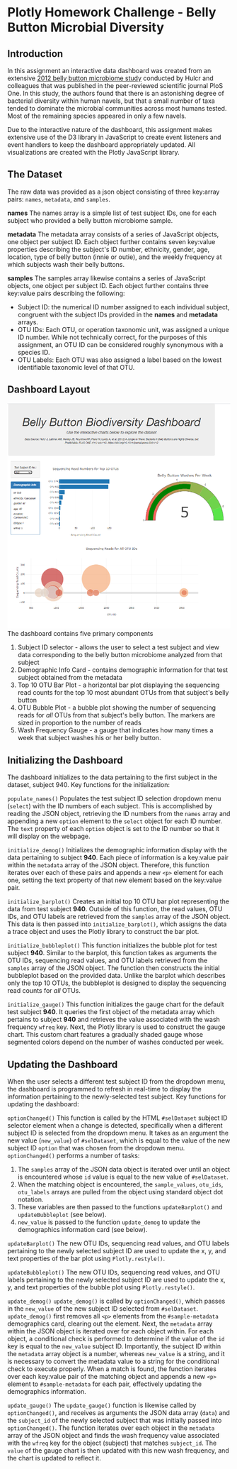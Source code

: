 # Plotly Homework Challenge - Belly Button Microbial Diversity

## Introduction
In this assignment an interactive data dashboard was created from an extensive [2012 belly button microbiome study](https://journals.plos.org/plosone/article?id=10.1371/journal.pone.0047712) conducted by Hulcr and colleagues that was published in the peer-reviewed scientific journal PloS One. In this study, the authors found that there is an astonishing degree of bacterial diversity within human navels, but that a small number of taxa tended to dominate the microbial communities across most humans tested. Most of the remaining species appeared in only a few navels.

Due to the interactive nature of the dashboard, this assignment makes extensive use of the D3 library in JavaScript to create event listeners and event handlers to keep the dashboard appropriately updated. All visualizations are created with the Plotly JavaScript library.

## The Dataset
The raw data was provided as a json object consisting of three key:array pairs: `names`, `metadata`, and `samples`.

**names**
The names array is a simple list of test subject IDs, one for each subject who provided a belly button microbiome sample. 

**metadata**
The metadata array consists of a series of JavaScript objects, one object per subject ID. Each object further contains seven key:value properties describing the subject's ID number, ethnicity, gender, age, location, type of belly button (innie or outie), and the weekly frequency at which subjects wash their belly buttons.

**samples**
The samples array likewise contains a series of JavaScript objects, one object per subject ID. Each object further contains three key:value pairs describing the following:
- Subject ID: the numerical ID number assigned to each individual subject, congruent with the subject IDs provided in the **names** and **metadata** arrays.
- OTU IDs: Each OTU, or operation taxonomic unit, was assigned a unique ID number. While not technically correct, for the purposes of this assignment, an OTU ID can be considered roughly synonymous with a species ID.
- OTU Labels: Each OTU was also assigned a label based on the lowest identifiable taxonomic level of that OTU.

## Dashboard Layout
![Dashboard](/images/dashboard.png)
The dashboard contains five primary components
1. Subject ID selector - allows the user to select a test subject and view data corresponding to the belly button microbiome analyzed from that subject
2. Demographic Info Card - contains demographic information for that test subject obtained from the metadata
3. Top 10 OTU Bar Plot - a horizontal bar plot displaying the sequencing read counts for the top 10 most abundant OTUs from that subject's belly button
4. OTU Bubble Plot - a bubble plot showing the number of sequencing reads for *all* OTUs from that subject's belly button. The markers are sized in proportion to the number of reads
5. Wash Frequency Gauge - a gauge that indicates how many times a week that subject washes his or her belly button.

## Initializing the Dashboard
The dashboard initializes to the data pertaining to the first subject in the dataset, subject 940. Key functions for the initialization:

`populate_names()` 
Populates the test subject ID selection dropdown menu (`select`) with the ID numbers of each subject. This is accomplished by reading the JSON object, retrieving the ID numbers from the `names` array and appending a new `option` element to the `select` object for each ID number. The `text` property of each `option` object is set to the ID number so that it will display on the webpage.

`initialize_demog()`
Initializes the demographic information display with the data pertaining to subject **940**. Each piece of information is a key:value pair within the `metadata` array of the JSON object. Therefore, this function iterates over each of these pairs and appends a new `<p>` element for each one, setting the text property of that new element based on the key:value pair. 


`initialize_barplot()` 
Creates an initial top 10 OTU bar plot representing the data from test subject **940**. Outside of this function, the read values, OTU IDs, and OTU labels are retrieved from the `samples` array of the JSON object. This data is then passed into `initialize_barplot()`, which assigns the data a trace object and uses the Plotly library to construct the bar plot.

`initialize_bubbleplot()`
This function initializes the bubble plot for test subject **940**. Similar to the barplot, this function takes as arguments the OTU IDs, sequencing read values, and OTU labels retrieved from the `samples` array of the JSON object. The function then constructs the initial bubbleplot based on the provided data. Unlike the barplot which describes only the top 10 OTUs, the bubbleplot is designed to display the sequencing read counts for *all* OTUs. 

`initialize_gauge()`
This function initializes the gauge chart for the default test subject **940**. It queries the first object of the metadata array which pertains to subject **940** and retrieves the value associated with the wash frequency `wfreq` key. Next, the Plotly library is used to construct the gauge chart. This custom chart features a gradually shaded gauge whose segmented colors depend on the number of washes conducted per week.

## Updating the Dashboard
When the user selects a different test subject ID from the dropdown menu, the dashboard is programmed to refresh in real-time to display the information pertaining to the newly-selected test subject. Key functions for updating the dashboard:

`optionChanged()`
This function is called by the HTML `#selDataset` subject ID selector element when a change is detected, specifically when a different subject ID is selected from the dropdown menu. It takes as an argument the new value (`new_value`) of `#selDataset`, which is equal to the value of the new subject ID `option` that was chosen from the dropdown menu. `optionChanged()` performs a number of tasks:
1. The `samples` array of the JSON data object is iterated over until an object is encountered whose `id` value is equal to the new value of `#selDataset`. 
2. When the matching object is encountered, the `sample_values`, `otu_ids`, `otu_labels` arrays are pulled from the object using standard object dot notation. 
3. These variables are then passed to the functions `updateBarplot()` and `updateBubbleplot` (see below).
4. `new_value` is passed to the function `update_demog` to update the demographics information card (see below).

`updateBarplot()`
The new OTU IDs, sequencing read values, and OTU labels pertaining to the newly selected subject ID are used to update the x, y, and text properties of the bar plot using `Plotly.restyle()`.

`updateBubbleplot()`
The new OTU IDs, sequencing read values, and OTU labels pertaining to the newly selected subject ID are used to update the x, y, and text properties of the bubble plot using `Plotly.restyle()`.

`update_demog()`
`update_demog()` is called by `optionChanged()`, which passes in the `new_value` of the new subject ID selected from `#selDataset`. `update_demog()` first removes all `<p>` elements from the `#sample-metadata` demographics card, clearing out the element. Next, the `metadata` array within the JSON object is iterated over for each object within. For each object, a conditional check is performed to determine if the value of the `id` key is equal to the `new_value` subject ID. Importantly, the subject ID within the `metadata` array object is a number, whereas `new_value` is a string, and it is necessary to convert the metadata value to a string for the conditional check to execute properly. When a match is found, the function iterates over each key:value pair of the matching object and appends a new `<p>` element to `#sample-metadata` for each pair, effectively updating the demographics information.

`update_gauge()`
The `update_gauge()` function is likewise called by `optionChanged()`, and receives as arguments the JSON data array (`data`) and the `subject_id` of the newly selected subject that was initially passed into `optionChanged()`. The function iterates over each object in the `metadata` array of the JSON object and finds the wash frequency value associated with the `wfreq` key for the object (subject) that matches `subject_id`. The `value` of the gauge chart is then updated with this new wash frequency, and the chart is updated to reflect it.